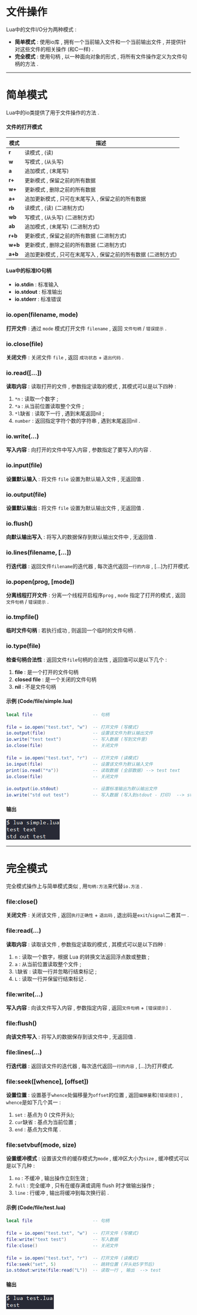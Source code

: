 # 文件操作

Lua中的文件I/O分为两种模式 :
- **简单模式** : 使用io库 , 拥有一个当前输入文件和一个当前输出文件 , 并提供针对这些文件的相关操作 (和C一样) .
- **完全模式** : 使用句柄 , 以一种面向对象的形式 , 将所有文件操作定义为文件句柄的方法 .  

---

<div id="简单模式"></div>

# 简单模式
Lua中的io类提供了用于文件操作的方法 .  
#### 文件的打开模式
|模式|描述|
|-|-|
|**r**|读模式 , (读)|
|**w**|写模式 , (从头写)|
|**a**|追加模式 , (末尾写)|
|**r+**|更新模式 , 保留之前的所有数据|
|**w+**|更新模式 , 删除之前的所有数据|
|**a+**|追加更新模式 , 只可在末尾写入 , 保留之前的所有数据|
|**rb**|读模式 , (读) (二进制方式)|
|**wb**|写模式 , (从头写) (二进制方式)|
|**ab**|追加模式 , (末尾写) (二进制方式)|
|**r+b**|更新模式 , 保留之前的所有数据 (二进制方式)|
|**w+b**|更新模式 , 删除之前的所有数据 (二进制方式)|
|**a+b**|追加更新模式 , 只可在末尾写入 , 保留之前的所有数据 (二进制方式)|
#### Lua中的标准IO句柄
- **io.stdin** : 标准输入
- **io.stdout** : 标准输出
- **io.stderr** : 标准错误

### io.open(filename, mode)
**打开文件** : 通过 `mode` 模式打开文件 `filename` , 返回 `文件句柄` / `错误提示` .  
### io.close(file)
**关闭文件** : 关闭文件 `file` , 返回 `成功状态` + `退出代码` .  
### io.read([...])
**读取内容** : 读取打开的文件 , 参数指定读取的模式 , 其模式可以是以下四种 :
1. `*n` : 读取一个数字 ; 
2. `*a` : 从当前位置读取整个文件 ; 
3. `*l`缺省  : 读取下一行 , 遇到末尾返回nil ;
4. `number` : 返回指定字符个数的字符串 , 遇到末尾返回nil . 
### io.write(...)
**写入内容** : 向打开的文件中写入内容 , 参数指定了要写入的内容 .  
### io.input(file)
**设置默认输入** : 将文件 `file` 设置为默认输入文件 , 无返回值 .  
### io.output(file)
**设置默认输出** : 将文件 `file` 设置为默认输出文件 , 无返回值 .  
### io.flush()
**向默认输出写入** : 将写入的数据保存到默认输出文件中 , 无返回值 .  
### io.lines(filename, [...])
**行迭代器** : 返回文件`filename`的迭代器 , 每次迭代返回`一行的内容` , [...]为打开模式.  
### io.popen(prog, [mode])
**分离线程打开文件** : 分离一个线程开启程序`prog` , `mode` 指定了打开的模式 , 返回 `文件句柄` / `错误提示` .  
### io.tmpfile()
**临时文件句柄** : 若执行成功 , 则返回一个临时的文件句柄 .  
### io.type(file)
**检查句柄合法性** : 返回文件`file`句柄的合法性 , 返回值可以是以下几个 :
1. **file** : 是一个打开的文件句柄
2. **closed file** : 是一个关闭的文件句柄
3. **nil** : 不是文件句柄
#### 示例 (Code/file/simple.lua)
```Lua
local file                       -- 句柄

file = io.open("test.txt", "w")  -- 打开文件 (写模式)
io.output(file)                  -- 设置该文件为默认输出文件
io.write("test text")            -- 写入数据 (写到文件里)
io.close(file)                   -- 关闭文件

file = io.open("test.txt", "r")  -- 打开文件 (读模式)
io.input(file)                   -- 设置该文件为默认输入文件
print(io.read("*a"))             -- 读取数据 (全部数据) --> test text
io.close(file)                   -- 关闭文件

io.output(io.stdout)             -- 设置标准输出为默认输出文件
io.write("std out test")         -- 写入数据 (写入到stdout - 打印)  --> std out test
```
#### 输出
![6.simple.lua.png](../.img/6.simple.lua.png)

---

<div id="完全模式"></div>

# 完全模式
完全模式操作上与简单模式类似 , 用`句柄:方法`来代替`io.方法` .
### file:close()
**关闭文件** : 关闭该文件 , 返回`执行正确性` + `退出码` , 退出码是`exit`/`signal`二者其一 .  
### file:read(...)
**读取内容** : 读取该文件 , 参数指定读取的模式 , 其模式可以是以下四种 :
1. `n` : 读取一个数字，根据 Lua 的转换文法返回浮点数或整数 ; 
2. `a` : 从当前位置读取整个文件 ; 
3. `l`缺省 : 读取一行并忽略行结束标记 ;
4. `L` : 读取一行并保留行结束标记 . 
### file:write(...)
**写入内容** : 向该文件写入内容 , 参数指定内容 , 返回`文件句柄` + `[错误提示]` . 
### file:flush()
**向该文件写入** : 将写入的数据保存到该文件中 , 无返回值 . 
### file:lines(...)
**行迭代器** : 返回该文件的迭代器 , 每次迭代返回`一行的内容` , [...]为打开模式.
### file:seek([whence], [offset])
**设置位置** : 设置基于`whence`处偏移量为`offset`的位置 , 返回`偏移量`和`[错误提示]` , `whence`是如下几个其一 :
1. `set` : 基点为 0 (文件开头);
2. `cur`缺省 : 基点为当前位置 ;
3. `end` : 基点为文件尾 .
### file:setvbuf(mode, size)
**设置缓冲模式** : 设置该文件的缓存模式为`mode` , 缓冲区大小为`size` , 缓冲模式可以是以下几种 :
1. `no` : 不缓冲 , 输出操作立刻生效 ;
2. `full` : 完全缓冲 , 只有在缓存满或调用 flush 时才做输出操作 ;
3. `line` : 行缓冲 , 输出将缓冲到每次换行前 .
#### 示例 (Code/file/test.lua)
```Lua
local file                       -- 句柄

file = io.open("test.txt", "w")  -- 打开文件 (写模式)
file:write("text test")          -- 写入数据
file:close()                     -- 关闭文件

file = io.open("test.txt", "r")  -- 打开文件 (读模式)
file:seek("set", 5)              -- 跳转位置 (开头处5字节后)
io.stdout:write(file:read("L"))  -- 读取一行 , 输出  --> test
```
#### 输出
![6.test.lua.png](../.img/6.test.lua.png)